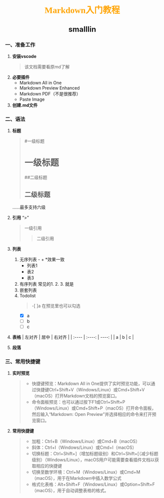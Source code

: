 # <center><font face="仿宋" font color=orange> Markdown入门教程</font>
## <center><font size=5> smalllin </font>
### **一、准备工作**
1. **安装vscode**
   >该文档需要看原md了解
2. **必要插件**
   - Markdown All in One
   - Markdown Preview Enhanced
   - Markdown PDF（不是很推荐）
   - Paste Image
3. **创建.md文件**
### **二、语法**
1. **标题**
     > #一级标题 
     > # 一级标题
     > ##二级标题 
     > ## 二级标题 
     ……最多支持六级
2. **引用**
   “>”
   > 一级引用
   >> 二级引用
3. **列表**
   1. 无序列表 -  + *效果一致
       - 列表1
       * 表2
       + 表3
   2. 有序列表 常见的1. 2. 3. 就是
   3. 嵌套列表
   4. Todolist
        > -[ ]a 在预览里也可以勾选
        - [x] a
        - [ ] b
        - [ ] c
4. **表格**
    | 左对齐 | 居中 | 右对齐 |
    | :---- | :----: | ----: |
    | a | b | c |

5. **段落**

### **三、常用快捷键**
1. **实时预览**
   > - 快捷键预览：Markdown All in One提供了实时预览功能，可以通过快捷键Ctrl+Shift+V（Windows/Linux）或Cmd+Shift+V（macOS）打开Markdown文档的预览窗口。
   > - 命令面板预览：也可以通过按下F1或Ctrl+Shift+P（Windows/Linux）或Cmd+Shift+P（macOS）打开命令面板，然后输入“Markdown: Open Preview”并选择相应的命令来打开预览窗口。
2. **常用快捷键**
   > - 加粗：Ctrl+B（Windows/Linux）或Cmd+B（macOS）
   > - 斜体：Ctrl+I（Windows/Linux）或Cmd+I（macOS）
   > - 切换标题：Ctrl+Shift+]（增加标题级别）和Ctrl+Shift+[（减少标题级别）（Windows/Linux），macOS用户可能需要查看插件文档以获取相应的快捷键
   > - 切换至数学环境：Ctrl+M（Windows/Linux）或Cmd+M（macOS），用于在Markdown中插入数学公式
   > - 格式化表格：Alt+Shift+F（Windows/Linux）或Option+Shift+F（macOS），用于自动调整表格的格式。


